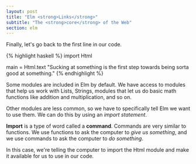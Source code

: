 ```yaml
---
layout: post
title: "Elm <strong>Links</strong>"
subtitle: "The <strong>core</strong> of the Web"
section: elm
---
```


Finally, let's go back to the first line in our code. 

{% highlight haskell %}
import Html

main = Html.text "Sucking at something is the first step towards being sorta good at something."
{% endhighlight %}

Some modules are included in Elm by default. We have access to modules that help us work with Lists, Strings, modules that let us do basic math functions like addition and multiplication, and so on.

Other modules are less common, so we have to specifically tell Elm we want to use them. We can do this by using an *import statement*.

**Import** is a type of word called a **command**. Commands are very similar to functions. We use functions to ask the computer to *give us something*, and we use commands to ask the computer to *do something*.

In this case, we're telling the computer to import the Html module and make it available for us to use in our code.
